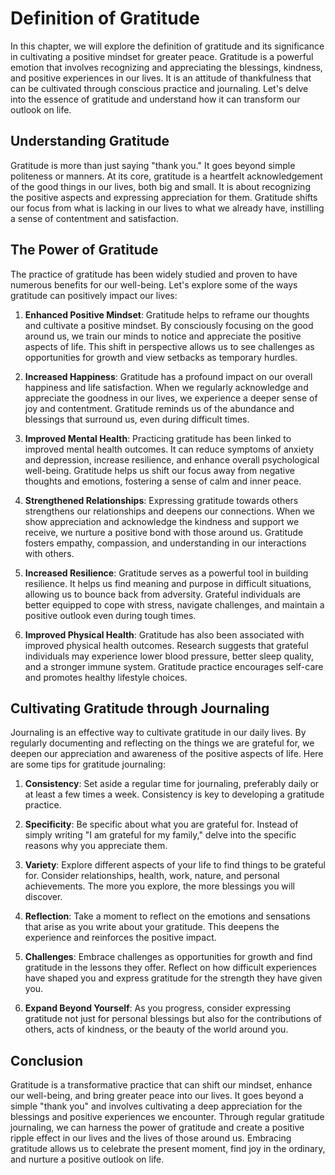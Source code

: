 # Definition of Gratitude

In this chapter, we will explore the definition of gratitude and its significance in cultivating a positive mindset for greater peace. Gratitude is a powerful emotion that involves recognizing and appreciating the blessings, kindness, and positive experiences in our lives. It is an attitude of thankfulness that can be cultivated through conscious practice and journaling. Let's delve into the essence of gratitude and understand how it can transform our outlook on life.

## Understanding Gratitude

Gratitude is more than just saying "thank you." It goes beyond simple politeness or manners. At its core, gratitude is a heartfelt acknowledgement of the good things in our lives, both big and small. It is about recognizing the positive aspects and expressing appreciation for them. Gratitude shifts our focus from what is lacking in our lives to what we already have, instilling a sense of contentment and satisfaction.

## The Power of Gratitude

The practice of gratitude has been widely studied and proven to have numerous benefits for our well-being. Let's explore some of the ways gratitude can positively impact our lives:

1. **Enhanced Positive Mindset**: Gratitude helps to reframe our thoughts and cultivate a positive mindset. By consciously focusing on the good around us, we train our minds to notice and appreciate the positive aspects of life. This shift in perspective allows us to see challenges as opportunities for growth and view setbacks as temporary hurdles.
    
2. **Increased Happiness**: Gratitude has a profound impact on our overall happiness and life satisfaction. When we regularly acknowledge and appreciate the goodness in our lives, we experience a deeper sense of joy and contentment. Gratitude reminds us of the abundance and blessings that surround us, even during difficult times.
    
3. **Improved Mental Health**: Practicing gratitude has been linked to improved mental health outcomes. It can reduce symptoms of anxiety and depression, increase resilience, and enhance overall psychological well-being. Gratitude helps us shift our focus away from negative thoughts and emotions, fostering a sense of calm and inner peace.
    
4. **Strengthened Relationships**: Expressing gratitude towards others strengthens our relationships and deepens our connections. When we show appreciation and acknowledge the kindness and support we receive, we nurture a positive bond with those around us. Gratitude fosters empathy, compassion, and understanding in our interactions with others.
    
5. **Increased Resilience**: Gratitude serves as a powerful tool in building resilience. It helps us find meaning and purpose in difficult situations, allowing us to bounce back from adversity. Grateful individuals are better equipped to cope with stress, navigate challenges, and maintain a positive outlook even during tough times.
    
6. **Improved Physical Health**: Gratitude has also been associated with improved physical health outcomes. Research suggests that grateful individuals may experience lower blood pressure, better sleep quality, and a stronger immune system. Gratitude practice encourages self-care and promotes healthy lifestyle choices.
    

## Cultivating Gratitude through Journaling

Journaling is an effective way to cultivate gratitude in our daily lives. By regularly documenting and reflecting on the things we are grateful for, we deepen our appreciation and awareness of the positive aspects of life. Here are some tips for gratitude journaling:

1. **Consistency**: Set aside a regular time for journaling, preferably daily or at least a few times a week. Consistency is key to developing a gratitude practice.
    
2. **Specificity**: Be specific about what you are grateful for. Instead of simply writing "I am grateful for my family," delve into the specific reasons why you appreciate them.
    
3. **Variety**: Explore different aspects of your life to find things to be grateful for. Consider relationships, health, work, nature, and personal achievements. The more you explore, the more blessings you will discover.
    
4. **Reflection**: Take a moment to reflect on the emotions and sensations that arise as you write about your gratitude. This deepens the experience and reinforces the positive impact.
    
5. **Challenges**: Embrace challenges as opportunities for growth and find gratitude in the lessons they offer. Reflect on how difficult experiences have shaped you and express gratitude for the strength they have given you.
    
6. **Expand Beyond Yourself**: As you progress, consider expressing gratitude not just for personal blessings but also for the contributions of others, acts of kindness, or the beauty of the world around you.
    

## Conclusion

Gratitude is a transformative practice that can shift our mindset, enhance our well-being, and bring greater peace into our lives. It goes beyond a simple "thank you" and involves cultivating a deep appreciation for the blessings and positive experiences we encounter. Through regular gratitude journaling, we can harness the power of gratitude and create a positive ripple effect in our lives and the lives of those around us. Embracing gratitude allows us to celebrate the present moment, find joy in the ordinary, and nurture a positive outlook on life.
